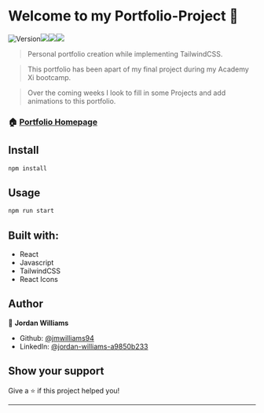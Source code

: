 # Welcome to my Portfolio-Project 👋

![Version](https://img.shields.io/badge/version-0.1.0-blue.svg?cacheSeconds=2592000)![](https://img.shields.io/badge/React-20232A?style=for-the-badge&logo=react&logoColor=61DAFB)![](https://img.shields.io/badge/Tailwind_CSS-38B2AC?style=for-the-badge&logo=tailwind-css&logoColor=white)![](https://img.shields.io/badge/JavaScript-323330?style=for-the-badge&logo=javascript&logoColor=F7DF1E)

> Personal portfolio creation while implementing TailwindCSS.

> This portfolio has been apart of my final project during my Academy Xi bootcamp.

> Over the coming weeks I look to fill in some Projects and add animations to this portfolio.

### 🏠 [Portfolio Homepage](http://jmwilliams94.github.io/portfolio-project)

## Install

```sh
npm install

```

## Usage

```sh
npm run start
```

## Built with:

- React
- Javascript
- TailwindCSS
- React Icons

## Author

👤 **Jordan Williams**

- Github: [@jmwilliams94](https://github.com/jmwilliams94)
- LinkedIn: [@jordan-williams-a9850b233](https://linkedin.com/in/jordan-williams-a9850b233)

## Show your support

Give a ⭐️ if this project helped you!

---
